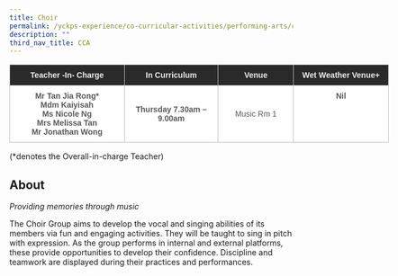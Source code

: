 ```yaml
---
title: Choir
permalink: /yckps-experience/co-curricular-activities/performing-arts/choir
description: ""
third_nav_title: CCA
---
```


<style type="text/css">
.tg  {border-collapse:collapse;border-spacing:0;}
.tg td{border-color:black;border-style:solid;border-width:1px;font-family:Arial, sans-serif;font-size:14px;
  overflow:hidden;padding:10px 5px;word-break:normal;}
.tg th{border-color:black;border-style:solid;border-width:1px;font-family:Arial, sans-serif;font-size:14px;
  font-weight:normal;overflow:hidden;padding:10px 5px;word-break:normal;}
.tg .tg-12c9{background-color:#FFF;border-color:#c0c0c0;color:#58595B;font-weight:bold;text-align:center;vertical-align:top}
.tg .tg-qira{background-color:#FFF;border-color:#c0c0c0;color:#58595B;text-align:center;vertical-align:middle}
.tg .tg-lh01{background-color:#2A2A2A;border-color:#c0c0c0;color:#EEE;font-weight:bold;text-align:center;vertical-align:top}
.tg .tg-1hqx{background-color:#FFF;border-color:#c0c0c0;color:#58595B;font-weight:bold;text-align:center;vertical-align:middle}
</style>
<table class="tg" style="undefined;table-layout: fixed; width: 674px">
<colgroup>
<col style="width: 204.003906px">
<col style="width: 167.003906px">
<col style="width: 134.003906px">
<col style="width: 169.003906px">
</colgroup>
<thead>
  <tr>
    <th class="tg-lh01">Teacher -In- Charge </th>
    <th class="tg-lh01">In Curriculum </th>
    <th class="tg-lh01">Venue </th>
    <th class="tg-lh01">Wet Weather Venue+ </th>
  </tr>
</thead>
<tbody>
  <tr>
    <td class="tg-12c9">Mr Tan Jia Rong* <br>Mdm Kaiyisah <br>Ms Nicole Ng <br>Mrs Melissa Tan<br>Mr Jonathan Wong </td>
    <td class="tg-1hqx">Thursday 7.30am – 9.00am </td>
    <td class="tg-qira">Music Rm 1 </td>
    <td class="tg-12c9">Nil </td>
  </tr>
</tbody>
</table>

(\*denotes the Overall-in-charge Teacher)   

About
-----

_Providing memories through music_  
  
The Choir Group aims to develop the vocal and singing abilities of its members via fun and engaging activities. They will be taught to sing in pitch with expression. As the group performs in internal and external platforms, these provide opportunities to develop their confidence. Discipline and teamwork are displayed during their practices and performances.